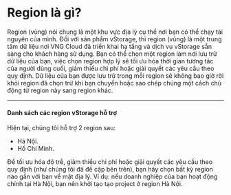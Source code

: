# Region là gì?

Region (vùng) nói chung là một khu vực địa lý cụ thể nơi bạn có thể chạy tài nguyên của mình. Đối với sản phẩm vStorage, thì region (vùng) là một trung tâm dữ liệu nơi VNG Cloud đã triển khai hạ tầng và dịch vụ vStorage sẵn sàng cho khách hàng sử dụng. Bạn có thể chọn một region làm nơi lưu trữ dữ liệu của bạn, việc chọn region hợp lý sẽ tối ưu hóa thời gian tương tác của người dùng cuối, giảm thiểu chi phí hoặc giải quyết các yêu cầu theo quy định. Dữ liệu của bạn được lưu trữ trong mỗi region sẽ không bao giờ rời khỏi region đã chọn trừ khi bạn chuyển hoặc sao chép chúng một cách chủ động từ region này sang region khác.

***

#### Danh sách các region vStorage hỗ trợ <a href="#regionlagi-danhsachcacregionvstoragehotro" id="regionlagi-danhsachcacregionvstoragehotro"></a>

Hiện tại, chúng tôi hỗ trợ 2 region sau:

* Hà Nội.
* Hồ Chí Minh.&#x20;

Để tối ưu hóa độ trễ, giảm thiểu chi phí hoặc giải quyết các yêu cầu theo quy định (như chúng tôi đã đề cập bên trên), bạn hãy chọn bất kỳ region nào gần với bạn về mặt địa lý. Ví dụ: nếu doanh nghiệp của bạn hoạt động chính tại Hà Nội, bạn nên khởi tạo tạo project ở region Hà Nội.


